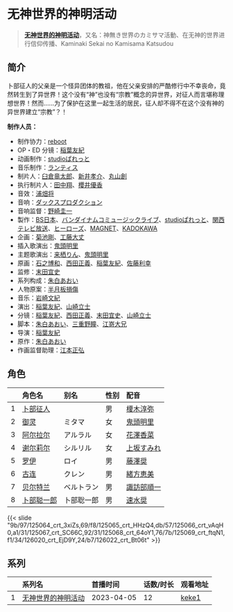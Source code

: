 # 无神世界的神明活动


> <u>**[无神世界的神明活动](https://bgm.tv/subject/377607)**</u>，又名：神無き世界のカミサマ活動、在无神的世界进行信仰传播、Kaminaki Sekai no Kamisama Katsudou

## 简介

卜部征人的父亲是一个怪异团体的教祖，他在父亲安排的严酷修行中不幸丧命，竟然转生到了异世界！这个没有“神”也没有“宗教”概念的异世界，对征人而言堪称理想世界！然而……为了保护在这里一起生活的居民，征人却不得不在这个没有神的异世界建立“宗教”？！

**制作人员：**
- 制作协力：[reboot](https://bgm.tv/person/51289)
- OP・ED 分镜：[稲葉友紀](https://bgm.tv/person/26717)
- 动画制作：[studioぱれっと](https://bgm.tv/person/42071)
- 音乐制作：[ランティス](https://bgm.tv/person/57)
- 制片人：[臼倉竜太郎](https://bgm.tv/person/59602)、[新井孝介](https://bgm.tv/person/49912)、[丸山創](https://bgm.tv/person/37596)
- 执行制片人：[田中翔](https://bgm.tv/person/33715)、[櫻井優香](https://bgm.tv/person/3666)
- 音效：[浦畑将](https://bgm.tv/person/46733)
- 音响：[ダックスプロダクション](https://bgm.tv/person/6092)
- 音响监督：[野崎圭一](https://bgm.tv/person/235)
- 製作：[BS日本](https://bgm.tv/person/43494)、[バンダイナムコミュージックライブ](https://bgm.tv/person/46692)、[studioぱれっと](https://bgm.tv/person/42071)、[関西テレビ放送](https://bgm.tv/person/43239)、[ヒーローズ](https://bgm.tv/person/35076)、[MAGNET](https://bgm.tv/person/43232)、[KADOKAWA](https://bgm.tv/person/19306)
- 企画：[菊池剛](https://bgm.tv/person/34847)、[工藤大丈](https://bgm.tv/person/18957)
- 插入歌演出：[鬼頭明里](https://bgm.tv/person/19339)
- 主题歌演出：[来栖りん](https://bgm.tv/person/55963)、[鬼頭明里](https://bgm.tv/person/19339)
- 原画：[石之博和](https://bgm.tv/person/49916)、[西田正義](https://bgm.tv/person/1721)、[稲葉友紀](https://bgm.tv/person/26717)、[佐藤利幸](https://bgm.tv/person/3205)
- 监修：[末田宜史](https://bgm.tv/person/14755)
- 系列构成：[朱白あおい](https://bgm.tv/person/17680)
- 人物原案：[半月板損傷](https://bgm.tv/person/51548)
- 音乐：[岩崎文紀](https://bgm.tv/person/542)
- 演出：[稲葉友紀](https://bgm.tv/person/26717)、[山崎立士](https://bgm.tv/person/2927)
- 分镜：[稲葉友紀](https://bgm.tv/person/26717)、[西田正義](https://bgm.tv/person/1721)、[末田宜史](https://bgm.tv/person/14755)、[山崎立士](https://bgm.tv/person/2927)
- 脚本：[朱白あおい](https://bgm.tv/person/17680)、[三重野瞳](https://bgm.tv/person/3704)、[江嵜大兄](https://bgm.tv/person/30007)
- 导演：[稲葉友紀](https://bgm.tv/person/26717)
- 原作：[朱白あおい](https://bgm.tv/person/17680)
- 作画监督助理：[江本正弘](https://bgm.tv/person/11849)

## 角色

|     |   角色名   |   别名  | 性别 |  配音  |
|:--- |:------  |:----      |:---  |:--   |
| 1 | [卜部征人](https://bgm.tv/character/125064) |  | 男 | [榎木淳弥](https://bgm.tv/person/16353) |
| 2 | [御灵](https://bgm.tv/character/125065) | ミタマ | 女 | [鬼頭明里](https://bgm.tv/person/19339) |
| 3 | [阿尔拉尔](https://bgm.tv/character/125066) | アルラル | 女 | [花澤香菜](https://bgm.tv/person/4765) |
| 4 | [谢尔莉尔](https://bgm.tv/character/125067) | シルリル | 女 | [上坂すみれ](https://bgm.tv/person/7307) |
| 5 | [罗伊](https://bgm.tv/character/125068) | ロイ | 男 | [藤澤奨](https://bgm.tv/person/51549) |
| 6 | [古连](https://bgm.tv/character/125069) | クレン | 男 | [緒方恵美](https://bgm.tv/person/4054) |
| 7 | [贝尔特兰](https://bgm.tv/character/126020) | ベルトラン | 男 | [諏訪部順一](https://bgm.tv/person/3864) |
| 8 | [卜部聪一郎](https://bgm.tv/character/126022) | 卜部聡一郎 | 男 | [速水奨](https://bgm.tv/person/3898) |

{{< slide "9b/97/125064_crt_3xiZs,69/f8/125065_crt_HHzQ4,db/57/125066_crt_vAqH0,a1/31/125067_crt_SC66C,92/31/125068_crt_64oY1,76/7b/125069_crt_ftqN1,f1/34/126020_crt_EjD9Y,24/b7/126022_crt_Bt06t" >}}

## 系列

|     | 系列名                                        | 首播时间       | 话数/时长 | 观看地址                                                      |
| :-- | :----------------------------------------- | :--------- | :---- | :-------------------------------------------------------- |
| 1   | [无神世界的神明活动](https://bgm.tv/subject/377607) | 2023-04-05 | 12    | [keke1](https://www.keke1.app/play/47911-32-1027136.html) |

<!--

## 配乐

{{< media ""
""
"music">}}

## MAD

{{< media auto="mad/kaminaki_sekai_no_kamisama_katsudou" >}}

-->



